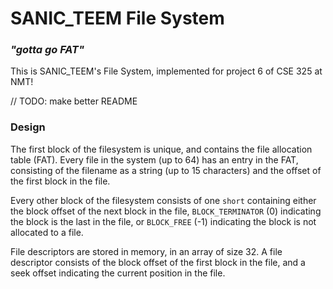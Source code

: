 # SANIC_TEEM File System
### *"gotta go FAT"*

This is SANIC_TEEM's File System, implemented for project 6 of CSE 325 at NMT!

// TODO: make better README

### Design

The first block of the filesystem is unique, and contains the file allocation table (FAT). Every file in the system (up to 64) has an entry in the FAT, consisting of the filename as a string (up to 15 characters) and the offset of the first block in the file.

Every other block of the filesystem consists of one `short` containing either the block offset of the next block in the file, `BLOCK_TERMINATOR` (0) indicating the block is the last in the file, or `BLOCK_FREE` (-1) indicating the block is not allocated to a file.

File descriptors are stored in memory, in an array of size 32. A file descriptor consists of the block offset of the first block in the file, and a seek offset indicating the current position in the file.
